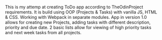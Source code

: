 This is my attemp at creating ToDo app according to TheOdinProject requirements. 
It is build using OOP (Projects & Tasks) with vanilla JS, HTML & CSS. 
Working with Webpack in separate modules.
App in version  1.0 allows for creating new Projects, adding tasks with different description, priority and due date. 2 basic lists allow for viewing of high priority tasks and next week tasks from all projects.

